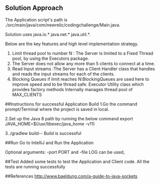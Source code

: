 ## Solution Approach

The Application script's path is ./src/main/java/com/newrelic/codingchallenge/Main.java. 

Solution uses java.io.* java.net.* java.util.*.

Below are the key features and high level implementation strategy.

1. Limit thread pool to number N : The Server is limited to a Fixed Thread pool, by using the Executors package.
2. The Server does not allow any more than 5 clients to connect at a time. 
3. Read Input streams :The Server has a Client Handler class that handles and reads the input streams for each of the clients. 
4. Blocking Queues if limit reaches N:BlockingQueues are used here to improve speed and to be thread safe. Executor Utility class which provides factory methods
   Internally manages thread pool of MAX_CLIENTS


##Instructions for successful Application Build
1.Go the command prompt/Terminal where the project is saved in local.

2.Set up the Java 8 path by running the below command
export JAVA_HOME=$(/usr/libexec/java_home -v11)

3../gradlew build-- Build is successful

##Run
Go to IntelliJ and Run the Application 

Optional arguments: -port PORT and -file LOG can be used, 

##Test
Added some tests to test the Application and Client code.
All the tests are running successfully

##References
http://www.baeldung.com/a-guide-to-java-sockets
